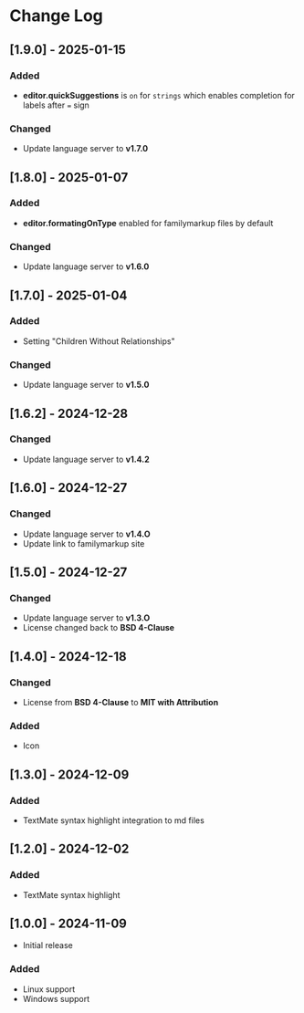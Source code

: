 # Change Log

## [1.9.0] - 2025-01-15

### Added

- **editor.quickSuggestions** is `on` for `strings` which enables completion for labels after `=` sign

### Changed

- Update language server to **v1.7.0**

## [1.8.0] - 2025-01-07

### Added

- **editor.formatingOnType** enabled for familymarkup files by default

### Changed

- Update language server to **v1.6.0**

## [1.7.0] - 2025-01-04

### Added

- Setting "Children Without Relationships"

### Changed

- Update language server to **v1.5.0**

## [1.6.2] - 2024-12-28

### Changed

- Update language server to **v1.4.2**

## [1.6.0] - 2024-12-27

### Changed

- Update language server to **v1.4.O**
- Update link to familymarkup site

## [1.5.0] - 2024-12-27

### Changed

- Update language server to **v1.3.O**
- License changed back to **BSD 4-Clause**

## [1.4.0] - 2024-12-18

### Changed

- License from **BSD 4-Clause** to **MIT with Attribution**

### Added

- Icon

## [1.3.0] - 2024-12-09

### Added

- TextMate syntax highlight integration to md files

## [1.2.0] - 2024-12-02

### Added

- TextMate syntax highlight

## [1.0.0] - 2024-11-09

- Initial release

### Added

- Linux support
- Windows support